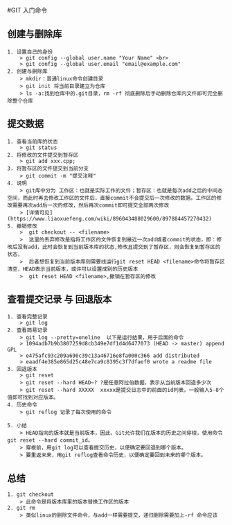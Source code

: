 #GIT 入门命令

## 创建与删除库
	1. 设置自己的身份	
		> git config --global user.name "Your Name" <br>	
		> git config --global user.email "email@example.com"
	2. 创建与删除库
		> mkdir：普通linux命令创建目录
		> git init 将当前目录建立为仓库
		> ls -a:找到仓库中的.git目录，rm -rf 彻底删除后手动删除仓库内文件即可完全删除整个仓库

## 提交数据
	1. 查看当前库的状态
		> git status 
	2. 将修改的文件提交到暂存区
		> git add xxx.cpp;
	3. 将暂存区的文件提交到当前分支
		> git commit -m "提交注释"
	4. 说明
		> git库中分为 工作区：也就是实际工作的文件；暂存区：也就是每次add之后的中间态空间，而此时再去修改工作区的文件后，直接commit不会提交后一次修改的数据。工作区的修改需要再次add后一次的修改，然后再次commit即可提交全部两次修改
		> [详情可见](https://www.liaoxuefeng.com/wiki/896043488029600/897884457270432)
	5. 撤销修改
		>  git checkout -- <filename>
		>  这里的丢弃修改是指将工作区的文件恢复到最近一次add或者commit的状态，即：修改后没有add，此时会恢复到当前版本库的状态,修改且提交到了暂存区，则会恢复到暂存区的状态，
		>  后者想恢复到当前版本库则需要线运行git reset HEAD <filename>命令将暂存区清空，HEAD表示当前版本，或许可以设置成别的历史版本
		>  git reset HEAD <filename>,撤销在暂存区的修改

## 查看提交记录 与 回退版本
	1. 查看完整记录
		> git log
	2. 查看简易记录
		> git log --pretty=oneline  以下是运行结果，用于后面的命令
		> 1094adb7b9b3807259d8cb349e7df1d4d6477073 (HEAD -> master) append GPL
		> e475afc93c209a690c39c13a46716e8fa000c366 add distributed
		> eaadf4e385e865d25c48e7ca9c8395c3f7dfaef0 wrote a readme file
	3. 回退版本
		> git reset
		> git reset --hard HEAD~? ?是任意阿拉伯数据，表示从当前版本回退多少次
		> git reset --hard XXXXX  xxxxx是提交日志中的前面的id列表，一般输入5-8个值即可找到对应版本。
	4. 历史命令
		> git reflog 记录了每次使用的命令

	5. 小结
		> HEAD指向的版本就是当前版本，因此，Git允许我们在版本的历史之间穿梭，使用命令git reset --hard commit_id。
	    > 穿梭前，用git log可以查看提交历史，以便确定要回退到哪个版本。
    	> 要重返未来，用git reflog查看命令历史，以便确定要回到未来的哪个版本。

## 总结
	1. git checkout
		> 此命令是将版本库里的版本替换工作区的版本
	2. git rm
		> 类似linux的删除文件命令，与add一样需要提交，递归删除需要加上-rf 命令应该